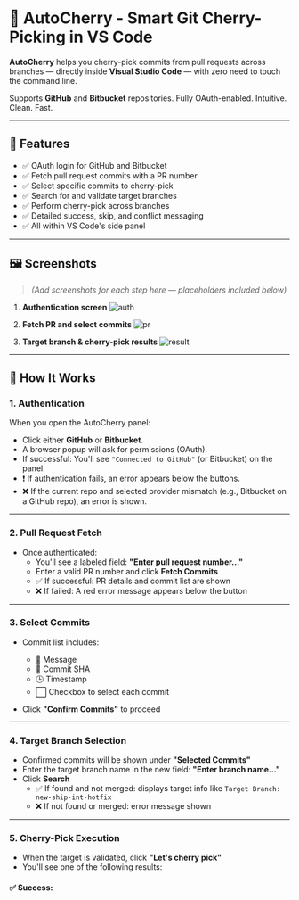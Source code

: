 # 🍒 AutoCherry - Smart Git Cherry-Picking in VS Code

**AutoCherry** helps you cherry-pick commits from pull requests across branches — directly inside **Visual Studio Code** — with zero need to touch the command line.

Supports **GitHub** and **Bitbucket** repositories. Fully OAuth-enabled. Intuitive. Clean. Fast.

---

## 🚀 Features

- ✅ OAuth login for GitHub and Bitbucket
- ✅ Fetch pull request commits with a PR number
- ✅ Select specific commits to cherry-pick
- ✅ Search for and validate target branches
- ✅ Perform cherry-pick across branches
- ✅ Detailed success, skip, and conflict messaging
- ✅ All within VS Code's side panel

---

## 🖼️ Screenshots

> _(Add screenshots for each step here — placeholders included below)_

1. **Authentication screen**
   ![auth](extension/assets/screens/authPage.png)

2. **Fetch PR and select commits**
   ![pr](assets/screens/pr.png)

3. **Target branch & cherry-pick results**
   ![result](assets/screens/result.png)

---

## 🧭 How It Works

### 1. **Authentication**

When you open the AutoCherry panel:

- Click either **GitHub** or **Bitbucket**.
- A browser popup will ask for permissions (OAuth).
- If successful: You'll see `"Connected to GitHub"` (or Bitbucket) on the panel.
- ❗ If authentication fails, an error appears below the buttons.
- ❌ If the current repo and selected provider mismatch (e.g., Bitbucket on a GitHub repo), an error is shown.

---

### 2. **Pull Request Fetch**

- Once authenticated:
  - You'll see a labeled field: **"Enter pull request number..."**
  - Enter a valid PR number and click **Fetch Commits**
  - ✅ If successful: PR details and commit list are shown
  - ❌ If failed: A red error message appears below the button

---

### 3. **Select Commits**

- Commit list includes:

  - 📝 Message
  - 🔢 Commit SHA
  - 🕒 Timestamp
  - ⬜️ Checkbox to select each commit

- Click **"Confirm Commits"** to proceed

---

### 4. **Target Branch Selection**

- Confirmed commits will be shown under **"Selected Commits"**
- Enter the target branch name in the new field: **"Enter branch name..."**
- Click **Search**
  - ✅ If found and not merged: displays target info like `Target Branch: new-ship-int-hotfix`
  - ❌ If not found or merged: error message shown

---

### 5. **Cherry-Pick Execution**

- When the target is validated, click **"Let's cherry pick"**
- You'll see one of the following results:

#### ✅ Success:
